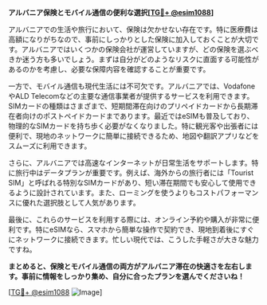 **アルバニア保険とモバイル通信の便利な選択[[TG💪+ @esim1088](https://t.me/s/esim1088)]**

アルバニアでの生活や旅行において、保険は欠かせない存在です。特に医療費は高額になりがちなので、事前にしっかりとした保険に加入しておくことが大切です。アルバニアではいくつかの保険会社が運営していますが、どの保険を選ぶべきか迷う方も多いでしょう。まずは自分がどのようなリスクに直面する可能性があるのかを考慮し、必要な保障内容を確認することが重要です。

一方で、モバイル通信も現代生活には不可欠です。アルバニアでは、VodafoneやALD Telecomなどの主要な通信事業者が提供するサービスを利用できます。SIMカードの種類はさまざまで、短期間滞在向けのプリペイドカードから長期滞在者向けのポストペイドカードまであります。最近ではeSIMも普及しており、物理的なSIMカードを持ち歩く必要がなくなりました。特に観光客や出張者には便利で、現地のネットワークに簡単に接続できるため、地図や翻訳アプリなどをスムーズに利用できます。

さらに、アルバニアでは高速なインターネットが日常生活をサポートします。特に旅行中はデータプランが重要です。例えば、海外からの旅行者には「Tourist SIM」と呼ばれる特別なSIMカードがあり、短い滞在期間でも安心して使用できるように設計されています。また、ローミングを使うよりもコストパフォーマンスに優れた選択肢として人気があります。

最後に、これらのサービスを利用する際には、オンライン予約や購入が非常に便利です。特にeSIMなら、スマホから簡単な操作で契約でき、現地到着後にすぐにネットワークに接続できます。忙しい現代では、こうした手軽さが大きな魅力ですね。

**まとめると、保険とモバイル通信の両方がアルバニア滞在の快適さを左右します。事前に情報をしっかり集め、自分に合ったプランを選んでくださいね！**

[[TG💪+ @esim1088](https://t.me/s/esim1088) ![Image](https://i.postimg.cc/Y0z9fWf4/image.png)]